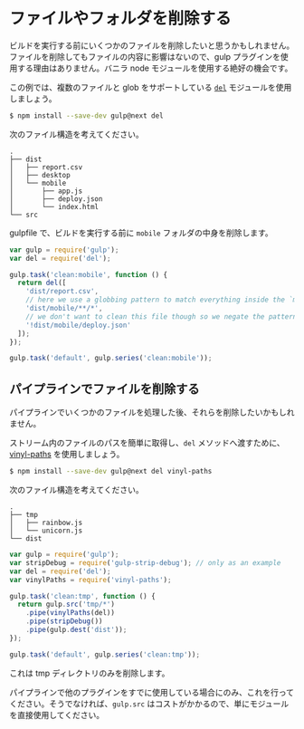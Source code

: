 # ファイルやフォルダを削除する

ビルドを実行する前にいくつかのファイルを削除したいと思うかもしれません。ファイルを削除してもファイルの内容に影響はないので、gulp プラグインを使用する理由はありません。バニラ node モジュールを使用する絶好の機会です。

この例では、複数のファイルと glob をサポートしている [`del`](https://github.com/sindresorhus/del) モジュールを使用しましょう。

```sh
$ npm install --save-dev gulp@next del
```

次のファイル構造を考えてください。

```
.
├── dist
│   ├── report.csv
│   ├── desktop
│   └── mobile
│       ├── app.js
│       ├── deploy.json
│       └── index.html
└── src
```

gulpfile で、ビルドを実行する前に `mobile` フォルダの中身を削除します。
 
```js
var gulp = require('gulp');
var del = require('del');

gulp.task('clean:mobile', function () {
  return del([
    'dist/report.csv',
    // here we use a globbing pattern to match everything inside the `mobile` folder
    'dist/mobile/**/*',
    // we don't want to clean this file though so we negate the pattern
    '!dist/mobile/deploy.json'
  ]);
});

gulp.task('default', gulp.series('clean:mobile'));
```


## パイプラインでファイルを削除する

パイプラインでいくつかのファイルを処理した後、それらを削除したいかもしれません。

ストリーム内のファイルのパスを簡単に取得し、`del` メソッドへ渡すために、[vinyl-paths](https://github.com/sindresorhus/vinyl-paths) を使用しましょう。

```sh
$ npm install --save-dev gulp@next del vinyl-paths
```

次のファイル構造を考えてください。

```
.
├── tmp
│   ├── rainbow.js
│   └── unicorn.js
└── dist
```

```js
var gulp = require('gulp');
var stripDebug = require('gulp-strip-debug'); // only as an example
var del = require('del');
var vinylPaths = require('vinyl-paths');

gulp.task('clean:tmp', function () {
  return gulp.src('tmp/*')
    .pipe(vinylPaths(del))
    .pipe(stripDebug())
    .pipe(gulp.dest('dist'));
});

gulp.task('default', gulp.series('clean:tmp'));
```

これは tmp ディレクトリのみを削除します。


パイプラインで他のプラグインをすでに使用している場合にのみ、これを行ってください。そうでなければ、`gulp.src` はコストがかかるので、単にモジュールを直接使用してください。
